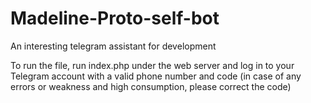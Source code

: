 # Madeline-Proto-self-bot
An interesting telegram assistant for development

To run the file, run index.php under the web server and log in to your Telegram account with a valid phone number and code (in case of any errors or weakness and high consumption, please correct the code)